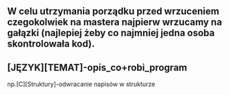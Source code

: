 W celu utrzymania porządku przed wrzuceniem czegokolwiek na mastera najpierw wrzucamy na gałązki (najlepiej żeby co najmniej jedna osoba skontrolowała kod). 
------------------------------------
[JĘZYK][TEMAT]-opis_co+robi_program
---------------------------------------
np.[C][Struktury]-odwracanie napisów w strukturze

